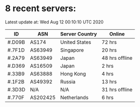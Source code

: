 # 8 recent servers:

Latest update at: Wed Aug 12 00:10:10 UTC 2020

| ID | ASN | Server Country | Online |
| -- | --- | -------------- | ------ |
| #.D09B | AS174 | United States | 72 hrs |
| #.7F1D | AS63949 | Singapore | 20 hrs |
| #.2A79 | AS63949 | Japan | 48 hrs offline |
| #.D369 | AS16509 | Japan | 2 hrs |
| #.33B9 | AS63888 | Hong Kong | 4 hrs |
| #.1F2B | AS49392 | Russia | 13 hrs |
| #.3D3D | N/A | N/A | 31 hrs offline |
| #.770F | AS202425 | Netherlands | 6 hrs |

